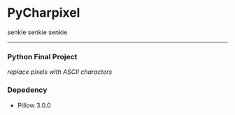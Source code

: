 # PyCharpixel

senkie senkie senkie

---

### Python Final Project 

*replace pixels with ASCII characters*  


### Depedency

+ Pillow 3.0.0  

